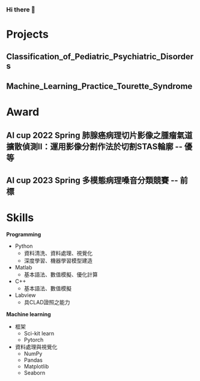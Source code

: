### Hi there 👋

<!--
**nicochang18/nicochang18** is a ✨ _special_ ✨ repository because its `README.md` (this file) appears on your GitHub profile.

Here are some ideas to get you started:

- 🔭 I’m currently working on ...
- 🌱 I’m currently learning ...
- 👯 I’m looking to collaborate on ...
- 🤔 I’m looking for help with ...
- 💬 Ask me about ...
- 📫 How to reach me: ...
- 😄 Pronouns: ...
- ⚡ Fun fact: ...
-->
# Projects
## Classification_of_Pediatric_Psychiatric_Disorders

## Machine_Learning_Practice_Tourette_Syndrome

# Award
## AI cup 2022 Spring 肺腺癌病理切片影像之腫瘤氣道擴散偵測II：運用影像分割作法於切割STAS輪廓 -- 優等

## AI cup 2023 Spring 多模態病理嗓音分類競賽 -- 前標

# Skills
**Programming**
- Python
  - 資料清洗、資料處理、視覺化
  - 深度學習、機器學習模型建造
- Matlab
  - 基本語法、數值模擬、優化計算
- C++
  - 基本語法、數值模擬
- Labview
  - 具CLAD證照之能力
  
**Machine learning**
- 框架
  - Sci-kit learn
  - Pytorch
- 資料處理與視覺化
  - NumPy
  - Pandas
  - Matplotlib
  - Seaborn
